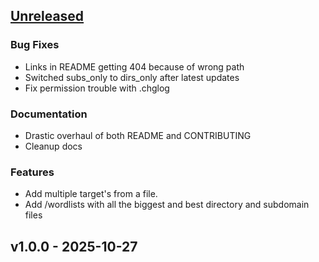 <a name="unreleased"></a>
## [Unreleased]

### Bug Fixes
- Links in README getting 404 because of wrong path
- Switched subs_only to dirs_only after latest updates
- Fix permission trouble with .chglog

### Documentation
- Drastic overhaul of both README and CONTRIBUTING
- Cleanup docs

### Features
- Add multiple target's from a file.
- Add /wordlists with all the biggest and best directory and subdomain files


<a name="v1.0.0"></a>
## v1.0.0 - 2025-10-27

[Unreleased]: https://github.com/Schousboe/PyBuster/compare/v1.0.0...HEAD

